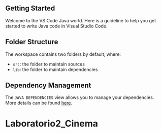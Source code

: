 ## Getting Started

Welcome to the VS Code Java world. Here is a guideline to help you get started to write Java code in Visual Studio Code.

## Folder Structure

The workspace contains two folders by default, where:

- `src`: the folder to maintain sources
- `lib`: the folder to maintain dependencies

## Dependency Management

The `JAVA DEPENDENCIES` view allows you to manage your dependencies. More details can be found [here](https://github.com/microsoft/vscode-java-pack/blob/master/release-notes/v0.9.0.md#work-with-jar-files-directly).
# Laboratorio2_Cinema
